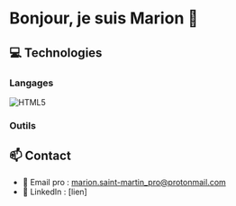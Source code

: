 # Bonjour, je suis Marion 👋

<!--
**NamaKa298/NamaKa298** is a ✨ _special_ ✨ repository because its `README.md` (this file) appears on your GitHub profile.

Here are some ideas to get you started:

- 🔭 I’m currently working on ...
- 🌱 I’m currently learning ...
- 👯 I’m looking to collaborate on ...
- 🤔 I’m looking for help with ...
- 💬 Ask me about ...
- 📫 How to reach me: ...
- 😄 Pronouns: ...
- ⚡ Fun fact: ...
-->

## 💻 Technologies
### Langages
![HTML5](https://img.shields.io/badge/HTML5-E34F26?style=for-the-badge&logo=html5&logoColor=white)
### Outils

## 📫 Contact
- 📧 Email pro : marion.saint-martin_pro@protonmail.com
- 💼 LinkedIn : [lien]
